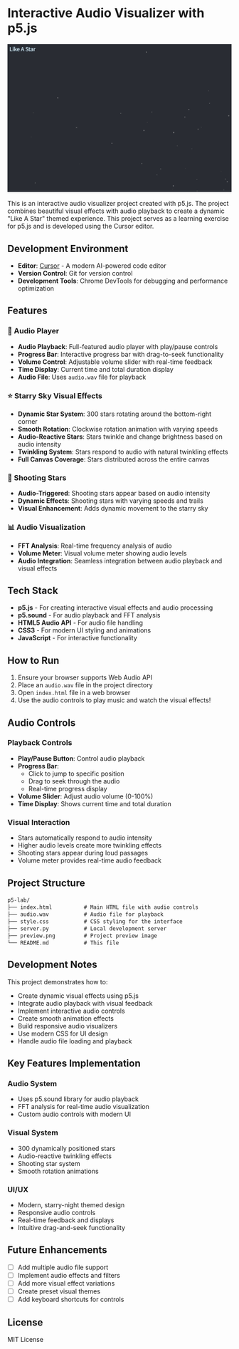 # Interactive Audio Visualizer with p5.js

![Preview](preview.png)

This is an interactive audio visualizer project created with p5.js. The project combines beautiful visual effects with audio playback to create a dynamic "Like A Star" themed experience. This project serves as a learning exercise for p5.js and is developed using the Cursor editor.

## Development Environment

- **Editor**: [Cursor](https://cursor.sh/) - A modern AI-powered code editor
- **Version Control**: Git for version control
- **Development Tools**: Chrome DevTools for debugging and performance optimization

## Features

### 🎵 Audio Player
- **Audio Playback**: Full-featured audio player with play/pause controls
- **Progress Bar**: Interactive progress bar with drag-to-seek functionality
- **Volume Control**: Adjustable volume slider with real-time feedback
- **Time Display**: Current time and total duration display
- **Audio File**: Uses `audio.wav` file for playback

### ⭐ Starry Sky Visual Effects
- **Dynamic Star System**: 300 stars rotating around the bottom-right corner
- **Smooth Rotation**: Clockwise rotation animation with varying speeds
- **Audio-Reactive Stars**: Stars twinkle and change brightness based on audio intensity
- **Twinkling System**: Stars respond to audio with natural twinkling effects
- **Full Canvas Coverage**: Stars distributed across the entire canvas

### 🌟 Shooting Stars
- **Audio-Triggered**: Shooting stars appear based on audio intensity
- **Dynamic Effects**: Shooting stars with varying speeds and trails
- **Visual Enhancement**: Adds dynamic movement to the starry sky

### 📊 Audio Visualization
- **FFT Analysis**: Real-time frequency analysis of audio
- **Volume Meter**: Visual volume meter showing audio levels
- **Audio Integration**: Seamless integration between audio playback and visual effects

## Tech Stack

- **p5.js** - For creating interactive visual effects and audio processing
- **p5.sound** - For audio playback and FFT analysis
- **HTML5 Audio API** - For audio file handling
- **CSS3** - For modern UI styling and animations
- **JavaScript** - For interactive functionality

## How to Run

1. Ensure your browser supports Web Audio API
2. Place an `audio.wav` file in the project directory
3. Open `index.html` file in a web browser
4. Use the audio controls to play music and watch the visual effects!

## Audio Controls

### Playback Controls
- **Play/Pause Button**: Control audio playback
- **Progress Bar**: 
  - Click to jump to specific position
  - Drag to seek through the audio
  - Real-time progress display
- **Volume Slider**: Adjust audio volume (0-100%)
- **Time Display**: Shows current time and total duration

### Visual Interaction
- Stars automatically respond to audio intensity
- Higher audio levels create more twinkling effects
- Shooting stars appear during loud passages
- Volume meter provides real-time audio feedback

## Project Structure

```
p5-lab/
├── index.html          # Main HTML file with audio controls
├── audio.wav           # Audio file for playback
├── style.css           # CSS styling for the interface
├── server.py           # Local development server
├── preview.png         # Project preview image
└── README.md           # This file
```

## Development Notes

This project demonstrates how to:
- Create dynamic visual effects using p5.js
- Integrate audio playback with visual feedback
- Implement interactive audio controls
- Create smooth animation effects
- Build responsive audio visualizers
- Use modern CSS for UI design
- Handle audio file loading and playback

## Key Features Implementation

### Audio System
- Uses p5.sound library for audio playback
- FFT analysis for real-time audio visualization
- Custom audio controls with modern UI

### Visual System
- 300 dynamically positioned stars
- Audio-reactive twinkling effects
- Shooting star system
- Smooth rotation animations

### UI/UX
- Modern, starry-night themed design
- Responsive audio controls
- Real-time feedback and displays
- Intuitive drag-and-seek functionality

## Future Enhancements

- [ ] Add multiple audio file support
- [ ] Implement audio effects and filters
- [ ] Add more visual effect variations
- [ ] Create preset visual themes
- [ ] Add keyboard shortcuts for controls

## License

MIT License 